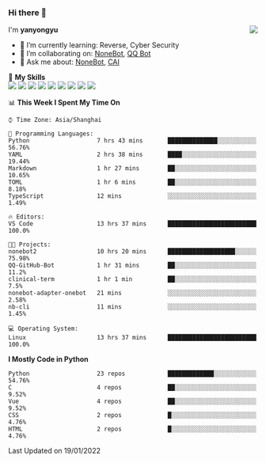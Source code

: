 ### Hi there 👋

<a href="#">
  <img align="right" src="https://github-readme-stats.vercel.app/api?username=yanyongyu&count_private=true&show_icons=true&bg_color=15,f2f7fd,E0EAFC" />
</a>

I'm **yanyongyu**

- 🌱 I’m currently learning: Reverse, Cyber Security
- 👯 I’m collaborating on: [NoneBot](https://github.com/nonebot), [QQ Bot](https://github.com/Mrs4s/go-cqhttp)
- 💬 Ask me about: [NoneBot](https://github.com/nonebot), [CAI](https://github.com/cscs181/CAI)

🌟 **My Skills**  
![](https://img.shields.io/badge/-Python-3e74a2?style=flat-square&logo=Python&logoColor=fff)
![](https://img.shields.io/badge/-Node.js-339933?style=flat-square&logo=Node.js&logoColor=fff)
![](https://img.shields.io/badge/-Vue-4fc08d?style=flat-square&logo=Vue.js&logoColor=fff)
![](https://img.shields.io/badge/-React-2d98ce?style=flat-square&logo=React&logoColor=fff)
![](https://img.shields.io/badge/-Docker-2496ED?style=flat-square&logo=Docker&logoColor=fff)
![](https://img.shields.io/badge/-Linux-000000?style=flat-square&logo=Linux&logoColor=fff)
![](https://img.shields.io/badge/-MySQL-4479A1?style=flat-square&logo=MySQL&logoColor=fff)
![](https://img.shields.io/badge/-Redis-DC382D?style=flat-square&logo=Redis&logoColor=fff)
![](https://img.shields.io/badge/-MongoDB-47A248?style=flat-square&logo=MongoDB&logoColor=fff)

<!--START_SECTION:waka-->
📊 **This Week I Spent My Time On** 

```text
⌚︎ Time Zone: Asia/Shanghai

💬 Programming Languages: 
Python                   7 hrs 43 mins       ██████████████░░░░░░░░░░░   56.76% 
YAML                     2 hrs 38 mins       ████░░░░░░░░░░░░░░░░░░░░░   19.44% 
Markdown                 1 hr 27 mins        ██░░░░░░░░░░░░░░░░░░░░░░░   10.65% 
TOML                     1 hr 6 mins         ██░░░░░░░░░░░░░░░░░░░░░░░   8.18% 
TypeScript               12 mins             ░░░░░░░░░░░░░░░░░░░░░░░░░   1.49%

🔥 Editors: 
VS Code                  13 hrs 37 mins      █████████████████████████   100.0%

🐱‍💻 Projects: 
nonebot2                 10 hrs 20 mins      ███████████████████░░░░░░   75.98% 
QQ-GitHub-Bot            1 hr 31 mins        ██░░░░░░░░░░░░░░░░░░░░░░░   11.2% 
clinical-term            1 hr 1 min          ██░░░░░░░░░░░░░░░░░░░░░░░   7.5% 
nonebot-adapter-onebot   21 mins             ░░░░░░░░░░░░░░░░░░░░░░░░░   2.58% 
nb-cli                   11 mins             ░░░░░░░░░░░░░░░░░░░░░░░░░   1.45%

💻 Operating System: 
Linux                    13 hrs 37 mins      █████████████████████████   100.0%

```

**I Mostly Code in Python** 

```text
Python                   23 repos            █████████████░░░░░░░░░░░░   54.76% 
C                        4 repos             ██░░░░░░░░░░░░░░░░░░░░░░░   9.52% 
Vue                      4 repos             ██░░░░░░░░░░░░░░░░░░░░░░░   9.52% 
CSS                      2 repos             █░░░░░░░░░░░░░░░░░░░░░░░░   4.76% 
HTML                     2 repos             █░░░░░░░░░░░░░░░░░░░░░░░░   4.76%

```



 Last Updated on 19/01/2022
<!--END_SECTION:waka-->
